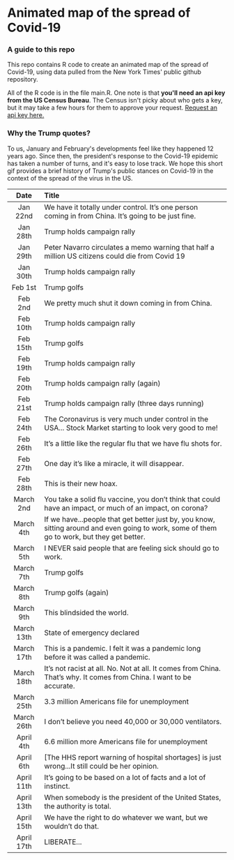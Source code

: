 # Animated map of the spread of Covid-19

### A guide to this repo

This repo contains R code to create an animated map of the spread of Covid-19, using data pulled from the New York Times' public github repository.

All of the R code is in the file main.R. One note is that **you'll need an api key from the US Census Bureau**. The Census isn't picky about who gets a key, but it may take a few hours for them to approve your request. [Request an api key here.](http://api.census.gov/data/key_signup.html)

### Why the Trump quotes?

To us, January and February's developments feel like they happened 12 years ago. Since then, the president's response to the Covid-19 epidemic has taken a number of turns, and it's easy to lose track.  We hope this short gif provides a brief history of Trump's public stances on Covid-19 in the context of the spread of the virus in the US.

| Date | Title |
|:-----:|:-----|
|Jan 22nd | We have it totally under control. It’s one person coming in from China. It’s going to be just fine.|
|Jan 28th | Trump holds campaign rally|
|Jan 29th | Peter Navarro circulates a memo warning that half a million US citizens could die from Covid 19|
|Jan 30th | Trump holds campaign rally|
|Feb 1st | Trump golfs|
|Feb 2nd | We pretty much shut it down coming in from China.|
|Feb 10th | Trump holds campaign rally|
|Feb 15th | Trump golfs|
|Feb 19th | Trump holds campaign rally|
|Feb 20th | Trump holds campaign rally (again)|
|Feb 21st | Trump holds campaign rally (three days running)|
|Feb 24th | The Coronavirus is very much under control in the USA... Stock Market starting to look very good to me!|
|Feb 26th | It’s a little like the regular flu that we have flu shots for.|
|Feb 27th | One day it’s like a miracle, it will disappear.|
|Feb 28th | This is their new hoax.|
|March 2nd | You take a solid flu vaccine, you don’t think that could have an impact, or much of an impact, on corona?|
|March 4th | If we have...people that get better just by, you know, sitting around and even going to work, some of them go to work, but they get better.|
|March 5th | I NEVER said people that are feeling sick should go to work.|
|March 7th | Trump golfs|
|March 8th | Trump golfs (again)|
|March 9th | This blindsided the world.|
|March 13th | State of emergency declared|
|March 17th | This is a pandemic. I felt it was a pandemic long before it was called a pandemic.|
|March 18th | It’s not racist at all. No. Not at all. It comes from China. That’s why. It comes from China. I want to be accurate.|
|March 25th | 3.3 million Americans file for unemployment|
|March 26th | I don’t believe you need 40,000 or 30,000 ventilators.|
|April 4th | 6.6 million more Americans file for unemployment|
|April 6th | [The HHS report warning of hospital shortages] is just wrong...It still could be her opinion.|
|April 11th | It’s going to be based on a lot of facts and a lot of instinct.|
|April 13th | When somebody is the president of the United States, the authority is total.|
|April 15th | We have the right to do whatever we want, but we wouldn’t do that.|
|April 17th | LIBERATE... |
